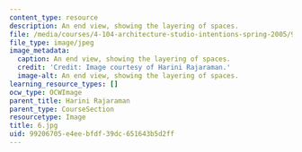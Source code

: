 ```yaml
---
content_type: resource
description: An end view, showing the layering of spaces.
file: /media/courses/4-104-architecture-studio-intentions-spring-2005/99206705e4eebfdf39dc651643b5d2ff_6.jpg
file_type: image/jpeg
image_metadata:
  caption: An end view, showing the layering of spaces.
  credit: 'Credit: Image courtesy of Harini Rajaraman.'
  image-alt: An end view, showing the layering of spaces.
learning_resource_types: []
ocw_type: OCWImage
parent_title: Harini Rajaraman
parent_type: CourseSection
resourcetype: Image
title: 6.jpg
uid: 99206705-e4ee-bfdf-39dc-651643b5d2ff
---
```

